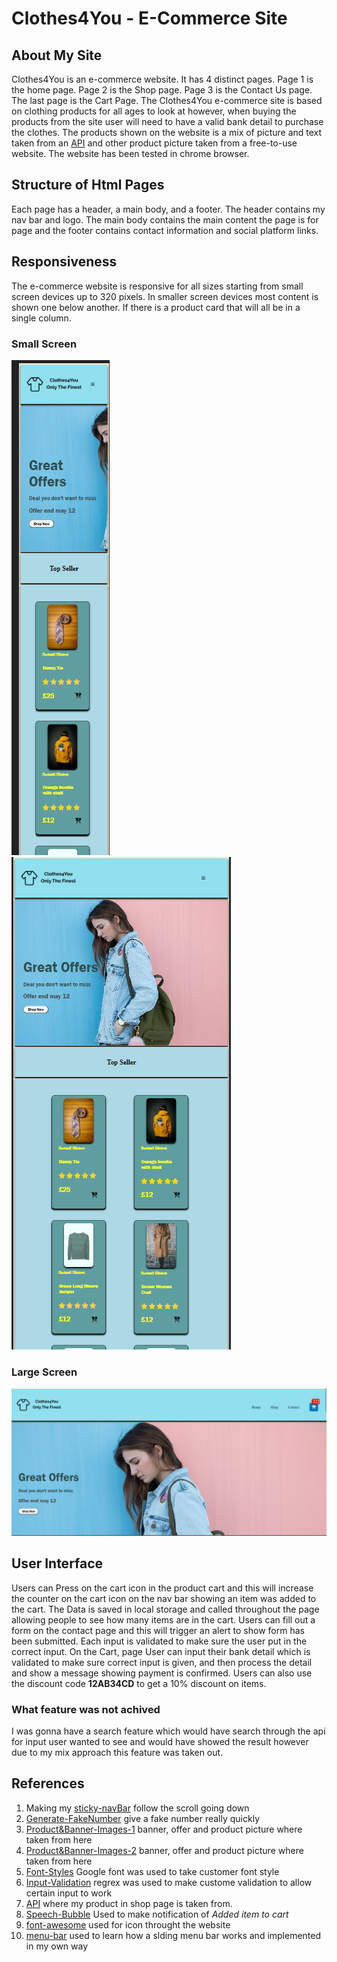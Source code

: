 # Clothes4You - E-Commerce Site

## About My Site

Clothes4You is an e-commerce website. It has 4 distinct pages. Page 1 is the home page. Page 2 is the Shop page. Page 3 is the Contact Us page. The last page is the Cart Page. The Clothes4You e-commerce site is based on clothing products for all ages to look at however, when buying the products from the site user will need to have a valid bank detail to purchase the clothes. The products shown on the website is a mix of picture and text taken from an [API](https://fakestoreapi.com/) and other product picture taken from a free-to-use website. The website has been tested in chrome browser.

## Structure of Html Pages

Each page has a header, a main body, and a footer. The header contains my nav bar and logo. The main body contains the main content the page is for page and the footer contains contact information and social platform links.

## Responsiveness

The e-commerce website is responsive for all sizes starting from small screen devices up to 320 pixels. In smaller screen devices most content is shown one below another. If there is a product card that will all be in a single column.

### Small Screen

![Small-Screen](img/snapshots/Small-Screen-Home-Page.png)
![Tablet-Screen](img/snapshots/Tablet-Screen-Home-Page.png)

### Large Screen

![Laptop-Screen](img/snapshots/Big-Screen-Home-Page.png)

## User Interface

Users can Press on the cart icon in the product cart and this will increase the counter on the cart icon on the nav bar showing an item was added to the cart. The Data is saved in local storage and called throughout the page allowing people to see how many items are in the cart. Users can fill out a form on the contact page and this will trigger an alert to show form has been submitted. Each input is validated to make sure the user put in the correct input. On the Cart, page User can input their bank detail which is validated to make sure correct input is given, and then process the detail and show a message showing payment is confirmed. Users can also use the discount code **12AB34CD** to get a 10% discount on items.

### What feature was not achived

I was gonna have a search feature which would have search through the api for input user wanted to see and would have showed the result however due to my mix approach this feature was taken out.

## References

1. Making my [sticky-navBar](https://www.w3schools.com/cssref/pr_pos_z-index.php) follow the scroll going down
2. [Generate-FakeNumber](https://randommer.io/Phone) give a fake number really quickly
3. [Product&Banner-Images-1](https://pixabay.com/) banner, offer and product picture where taken from here
4. [Product&Banner-Images-2](https://unsplash.com/s/photos/hoodie) banner, offer and product picture where taken from here
5. [Font-Styles](https://fonts.google.com/) Google font was used to take customer font style
6. [Input-Validation](https://regexr.com/) regrex was used to make custome validation to allow certain input to work
7. [API](https://fakestoreapi.com/) where my product in shop page is taken from.
8. [Speech-Bubble](https://codingislove.com/css-speech-bubbles/) Used to make notification of _Added item to cart_
9. [font-awesome](https://fontawesome.com/) used for icon throught the website
10. [menu-bar](https://www.youtube.com/watch?v=LsyvuEegVA4) used to learn how a slding menu bar works and implemented in my own way
